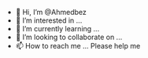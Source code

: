 - 👋 Hi, I’m @Ahmedbez
- 👀 I’m interested in ...
- 🌱 I’m currently learning ...
- 💞️ I’m looking to collaborate on ...
- 📫 How to reach me ...
Please help me
<!---
Ahmedbez/Ahmedbez is a ✨ special ✨ repository because its `README.md` (this file) appears on your GitHub profile.
You can click the Preview link to take a look at your changes.
--->
